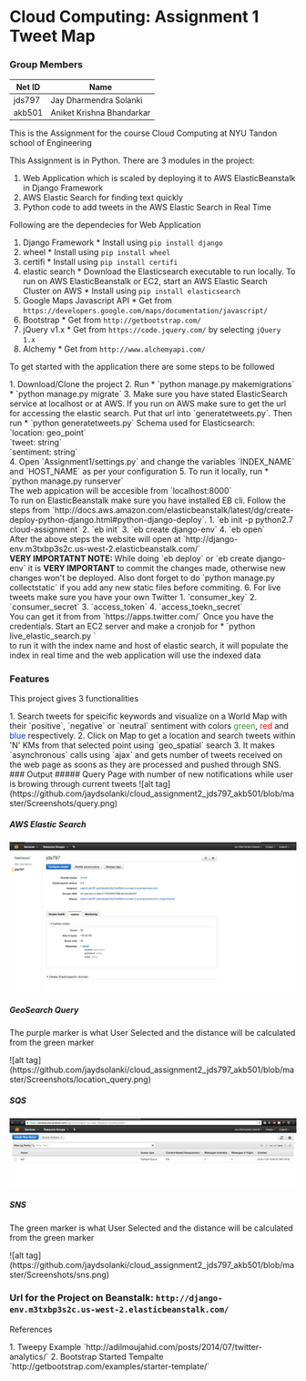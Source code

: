 # Cloud Computing: Assignment 1 Tweet Map

### Group Members

|Net ID | Name|
|----|----|
|jds797|Jay Dharmendra Solanki|
|akb501|Aniket Krishna Bhandarkar|


<p> This is the Assignment for the course Cloud Computing at NYU Tandon school of Engineering </p>
<p> This Assignment is in Python. There are 3 modules in the project:</p>

  1. Web Application which is scaled by deploying it to AWS ElasticBeanstalk in Django Framework
  2. AWS Elastic Search for finding text quickly
  3. Python code to add tweets in the AWS Elastic Search in Real Time
  
<p> Following are the dependecies for Web Application </p>

  1. Django Framework
    * Install using `pip install django`
  2. wheel
    * Install using `pip install wheel`
  3. certifi
    * Install using `pip install certifi`
  4. elastic search
    * Download the Elasticsearch executable to run locally. To run on AWS ElasticBeanstalk or EC2, start an AWS Elastic Search Cluster on AWS
    * Install using `pip install elasticsearch`
  5. Google Maps Javascript API
    * Get from `https://developers.google.com/maps/documentation/javascript/`
  6. Bootstrap
    * Get from `http://getbootstrap.com/`
  7. jQuery v1.x
    * Get from `https://code.jquery.com/` by selecting `jQuery 1.x`
  8. Alchemy
    * Get from `http://www.alchemyapi.com/`
    
<p> To get started with the application there are some steps to be followed </p>
  1. Download/Clone the project
  2. Run 
     * `python manage.py makemigrations`
     * `python manage.py migrate`
  3. Make sure you have stated ElasticSearch service at localhost or at AWS. If you run on AWS make sure to get the url for accessing the elastic search. Put that url into `generatetweets.py`. Then run
     * `python generatetweets.py`
     Schema used for Elasticsearch: <br>
     `location: geo_point`<br/>
     `tweet: string`<br/>
     `sentiment: string`<br/>
  4. Open `Assignment1/settings.py` and change the variables `INDEX_NAME` and `HOST_NAME` as per your configuration
  5. To run it locally, run
     * `python manage.py runserver` <br/>
     The web appication will be accesible from `localhost:8000`
     <br> To run on ElasticBeanstalk make sure you have installed EB cli. Follow the steps from `http://docs.aws.amazon.com/elasticbeanstalk/latest/dg/create-deploy-python-django.html#python-django-deploy`.
     1. `eb init -p python2.7 cloud-assignment`
     2. `eb init`
     3. `eb create django-env`
     4. `eb open` <br/>
     After the above steps the website will open at `http://django-env.m3txbp3s2c.us-west-2.elasticbeanstalk.com/`
     <br/>
     <strong> VERY IMPORTATNT NOTE: </strong> While doing `eb deploy` or `eb create django-env` it is <b> VERY IMPORTANT </b> to commit the changes made, otherwise new changes won't be deployed. Also dont forget to do `python manage.py collectstatic` if you add any new static files before commiting.
  6. For live tweets make sure you have your own Twitter
     1. `consumer_key`
     2. `consumer_secret`
     3. `access_token`
     4. `access_toekn_secret`<br/>
     You can get it from from `https://apps.twitter.com/`
     Once you have the credentials. Start an EC2 server and make a cronjob for 
     * `python live_elastic_search.py <index_name> <host of elastic search>`<br/>
     to run it with the index name and host of elastic search, it will populate the index in real time and the web application will use the indexed data
     
### Features

<p>This project gives 3 functionalities</p>
  1. Search tweets for speicific keywords and visualize on a World Map with their `positive`, `negative` or `neutral` sentiment with colors <span style="color: #339933;">green</span>, <span style="color: #ff0000;">red</span> and <span style="color: #0033cc;">blue</span> respectively.
  2. Click on Map to get a location and search tweets within 'N' KMs from that selected point using `geo_spatial` search
  3. It makes `asynchronous` calls using `ajax` and gets number of tweets received on the web page as soons as they are processed and pushed through SNS.
### Output
##### Query Page with number of new notifications while user is browing through current tweets
![alt tag](https://github.com/jaydsolanki/cloud_assignment2_jds797_akb501/blob/master/Screenshots/query.png)

##### AWS Elastic Search
![alt tag](https://github.com/jaydsolanki/cloud_assignment2_jds797_akb501/blob/master/Screenshots/elastic_search_domain.png)

##### GeoSearch Query
<p> The purple marker is what User Selected and the distance will be calculated from the green marker </p>
![alt tag](https://github.com/jaydsolanki/cloud_assignment2_jds797_akb501/blob/master/Screenshots/location_query.png)
    
##### SQS
![alt tag](https://github.com/jaydsolanki/cloud_assignment2_jds797_akb501/blob/master/Screenshots/sqs.png)

##### SNS
<p> The green marker is what User Selected and the distance will be calculated from the green marker </p>
![alt tag](https://github.com/jaydsolanki/cloud_assignment2_jds797_akb501/blob/master/Screenshots/sns.png)

<br>

### Url for the Project on Beanstalk: `http://django-env.m3txbp3s2c.us-west-2.elasticbeanstalk.com/`

<p>References </p>
  1. Tweepy Example `http://adilmoujahid.com/posts/2014/07/twitter-analytics/`
  2. Bootstrap Started Tempalte `http://getbootstrap.com/examples/starter-template/`
